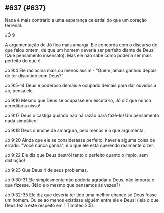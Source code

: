 ## #637 {#637}

Nada é mais contrário a uma esperança celestial do que um coração terrenal.

JÓ 9

A argumentação de Jó fica mais amarga. Ele concorda com o discurso do que falou ontem, de que um homem deveria ser perfeito diante de Deus! (Que pensamento insensato). Mas ele não sabe como poderia ser mais perfeito do que é.

Jó 9:4 Ele raciocina mais ou menos assim - &quot;Quem jamais ganhou depois de ter discutido com Deus?&quot;

Jó 9:5-14 Deus é poderoso demais e ocupado demais para dar ouvidos a Jó, pensa ele.

Jó 9:16 Mesmo que Deus se ocupasse em escutá-lo, Jó diz que nunca acreditaria nisso!

Jó 9:17 Deus o castiga quando não há razão para fazê-lo! Um pensamento nada simpático!

Jó 9:18 Deus o enche de amargura, pelo menos é o que argumenta.

Jó 9:20 Ainda que ele se considerasse perfeito, haveria alguma coisa de errado. &quot;Você nunca ganha&quot;, é o que ele está querendo realmente dizer.

Jó 9:22 Ele diz que Deus destrói tanto o perfeito quanto o ímpio, sem distinção!

Jó 9:23 Que Deus ri de seus problemas.

Jó 9:30-31 Ele simplesmente não poderia agradar a Deus, não importa o que fizesse. (Não é o mesmo que pensamos às vezes?)

Jó 9:32-35 Ele diz que deveria ter tido uma melhor chance se Deus fosse um homem. Ou se ao menos existisse alguém entre ele e Deus! (leia o que Deus fez a este respeito em 1 Timóteo 2:5).